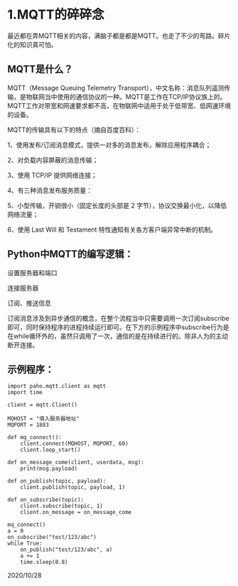 # 1.MQTT的碎碎念  

最近都在弄MQTT相关的内容，满脑子都是都是MQTT。也走了不少的弯路。碎片化的知识真可怕。

## MQTT是什么？

MQTT（Message Queuing Telemetry Transport），中文名称：消息队列遥测传输，是物联网当中使用的通信协议的一种。MQTT是工作在TCP/IP协议族上的。MQTT工作对带宽和网速要求都不高，在物联网中适用于处于低带宽、低网速环境的设备。

MQTT的传输具有以下的特点（摘自百度百科）：

1、使用发布/订阅消息模式，提供一对多的消息发布，解除应用程序耦合；

2、对负载内容屏蔽的消息传输；

3、使用 TCP/IP 提供网络连接；

4、有三种消息发布服务质量：

5、小型传输，开销很小（固定长度的头部是 2 字节），协议交换最小化，以降低网络流量；

6、使用 Last Will 和 Testament 特性通知有关各方客户端异常中断的机制。

## Python中MQTT的编写逻辑：

设置服务器和端口

连接服务器

订阅、推送信息

​	订阅消息涉及到异步通信的概念，在整个流程当中只需要调用一次订阅subscribe即可，同时保持程序的进程持续运行即可。在下方的示例程序中subscribe行为是在while循环外的，虽然只调用了一次，通信的是在持续进行的。除非人为的主动断开连接。

## 示例程序：

```
import paho.mqtt.client as mqtt
import time

client = mqtt.Client()

MQHOST = "填入服务器地址"
MQPORT = 1883

def mq_connect():
    client.connect(MQHOST, MQPORT, 60)
    client.loop_start()

def on_message_come(client, userdata, msg):
    print(msg.payload)

def on_publish(topic, payload):
    client.publish(topic, payload, 1)

def on_subscribe(topic):
    client.subscribe(topic, 1)
    client.on_message = on_message_come

mq_connect()
a = 0
on_subscribe("test/123/abc")
while True:
    on_publish("test/123/abc", a)
    a += 1
    time.sleep(0.8)
```

2020/10/28